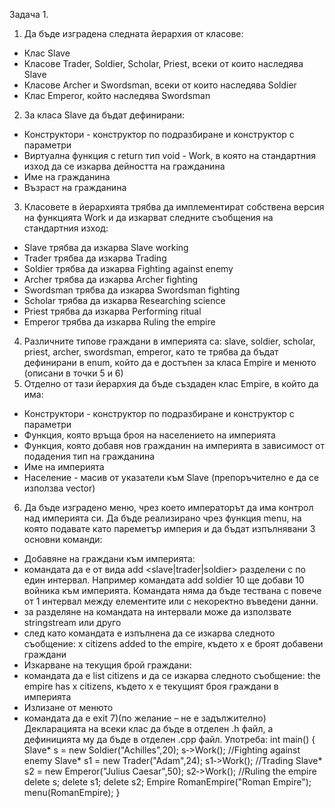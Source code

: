 Задача 1.
1) Да бъде изградена следната йерархия от класове:
- Клас Slave
- Класове Trader, Soldier, Scholar, Priest, всеки от които наследява Slave
- Класове Archer и Swordsman, всеки от които наследява Soldier
- Клас Emperor, който наследява Swordsman
2) За класа Slave да бъдат дефинирани:
- Конструктори - конструктор по подразбиране и конструктор с параметри
- Виртуална функция с return тип void - Work, в която на стандартния изход да се
изкарва дейността на гражданина
- Име на гражданина
- Възраст на гражданина
3) Класовете в йерархията трябва да имплементират собствена версия на
функцията Work и да изкарват следните съобщения на стандартния изход:
- Slave трябва да изкарва Slave working
- Trader трябва да изкарва Trading
- Soldier трябва да изкарва Fighting against enemy
- Archer трябва да изкарва Archer fighting
- Swordsman трябва да изкарва Swordsman fighting
- Scholar трябва да изкарва Researching science
- Priest трябва да изкарва Performing ritual
- Emperor трябва да изкарва Ruling the empire
4) Различните типове граждани в империята са: slave, soldier, scholar, priest,
archer, swordsman, emperor, като те трябва да бъдат дефинирани в enum, който да
е достъпен за класа Empire и менюто (описани в точки 5 и 6) 
5) Отделно от тази йерархия да бъде създаден клас Empire, в който да има:
- Конструктори - конструктор по подразбиране и конструктор с параметри
- Функция, която връща броя на населението на империята
- Функция, която добавя нов гражданин на империята в зависимост от подадения
тип на гражданина
- Име на империята
- Население - масив от указатели към Slave (препоръчително е да се използва
vector)
6) Да бъде изградено меню, чрез което императорът да има контрол над
империята си. Да бъде реализирано чрез функция menu, на която подавате като
пареметър империя и да бъдат изпълнявани 3 основни команди:
- Добавяне на граждани към империята:
 - командата да е от вида add <slave|trader|soldier> <amount> разделени с
 по един интервал. Например командата add soldier 10 ще добави 10
 войника към империята. Командата няма да бъде тествана с повече от 1
 интервал между елементите или с некоректно въведени данни.
 - за разделяне на командата на интервали може да използвате stringstream
 или друго
 - след като командата е изпълнена да се изкарва следното съобщение:
 x citizens added to the empire, където x е броят добавени граждани
- Изкарване на текущия брой граждани:
 - командата да е list citizens и да се изкарва следното съобщение:
 the empire has x citizens, където x е текущият броя граждани в империята
- Излизане от менюто
 - командата да е exit
7)(по желание – не е задължително)
Декларацията на всеки клас да бъде в отделен .h файл, а дефиницията му да бъде
в отделен .cpp файл.
Употреба:
int main()
{
Slave* s = new Soldier("Achilles",20);
s‐>Work(); //Fighting against enemy
Slave* s1 = new Trader("Adam",24);
s1‐>Work(); //Trading
Slave* s2 = new Emperor("Julius Caesar",50);
s2‐>Work(); //Ruling the empire
delete s;
delete s1;
delete s2;
Empire RomanEmpire("Roman Empire");
menu(RomanEmpire);
}